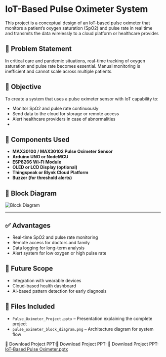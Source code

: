 # IoT-Based Pulse Oximeter System

This project is a conceptual design of an IoT-based pulse oximeter that monitors a patient’s oxygen saturation (SpO2) and pulse rate in real time and transmits the data wirelessly to a cloud platform or healthcare provider.

## 🧠 Problem Statement

In critical care and pandemic situations, real-time tracking of oxygen saturation and pulse rate becomes essential. Manual monitoring is inefficient and cannot scale across multiple patients.

## 🎯 Objective

To create a system that uses a pulse oximeter sensor with IoT capability to:
- Monitor SpO2 and pulse rate continuously
- Send data to the cloud for storage or remote access
- Alert healthcare providers in case of abnormalities
- 
## 🔧 Components Used

- **MAX30100 / MAX30102 Pulse Oximeter Sensor**
- **Arduino UNO or NodeMCU**
- **ESP8266 Wi-Fi Module**
- **OLED or LCD Display (optional)**
- **Thingspeak or Blynk Cloud Platform**
- **Buzzer (for threshold alerts)**

## 🧱 Block Diagram

![Block Diagram](./pulse_oximeter_block_diagram.png)

---

## ✅ Advantages

- Real-time SpO2 and pulse rate monitoring
- Remote access for doctors and family
- Data logging for long-term analysis
- Alert system for low oxygen or high pulse rate

## 🔮 Future Scope

- Integration with wearable devices
- Cloud-based health dashboard
- AI-based pattern detection for early diagnosis
  
## 📂 Files Included

- `Pulse_Oximeter_Project.pptx` – Presentation explaining the complete project
- `pulse_oximeter_block_diagram.png` – Architecture diagram for system flow

📄 Download Project PPT:📄 Download Project PPT: 📄 Download Project PPT: [IoT-Based Pulse Oximeter.pptx](./IoT-Based%20Pulse%20Oximeter.pptx)


